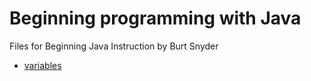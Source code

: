 # Beginning programming with Java
Files for Beginning Java Instruction by Burt Snyder
* [variables]

[variables]:https://github.com/bws9000/beginning-java/blob/master/variables/NamingVariables.md
